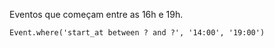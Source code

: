 Eventos que começam entre as 16h e 19h.

    Event.where('start_at between ? and ?', '14:00', '19:00')